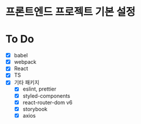 # 프론트엔드 프로젝트 기본 설정

# To Do

- [x] babel
- [x] webpack
- [x] React
- [x] TS
- [x] 기타 패키지
  - [x] eslint, prettier
  - [x] styled-components
  - [x] react-router-dom v6
  - [x] storybook
  - [x] axios
